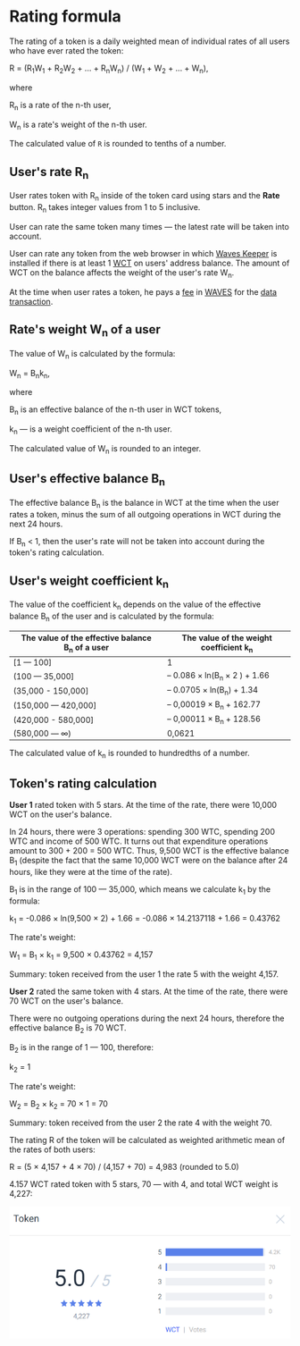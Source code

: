 # Rating formula

The rating of a token is a daily weighted mean of individual rates of all users who have ever rated the token:

R = (R<sub>1</sub>W<sub>1</sub> + R<sub>2</sub>W<sub>2</sub> + ... + R<sub>n</sub>W<sub>n</sub>) / (W<sub>1</sub> + W<sub>2</sub> + ... + W<sub>n</sub>),

where

R<sub>n</sub> is a rate of the n-th user,

W<sub>n</sub> is a rate's weight of the n-th user.

The calculated value of `R` is rounded to tenths of a number.

## User's rate R<sub>n</sub>

User rates token with R<sub>n</sub> inside of the token card using stars and the **Rate** button. R<sub>n</sub> takes integer values from 1 to 5 inclusive.

User can rate the same token many times — the latest rate will be taken into account.

User can rate any token from the web browser in which [Waves Keeper](https://docs.waves.exchange/en/waves-keeper/) is installed if there is at least 1 [WCT](/en/blockchain/token/wct) on users' address balance. The amount of WCT on the balance affects the weight of the user's rate W<sub>n</sub>.

At the time when user rates a token, he pays a [fee](/en/blockchain/transaction/transaction-fee) in [WAVES](/en/blockchain/token/waves) for the [data transaction](/en/blockchain/transaction-type/data-transaction).

## Rate's weight W<sub>n</sub> of a user

The value of W<sub>n</sub> is calculated by the formula:

W<sub>n</sub> = B<sub>n</sub>k<sub>n</sub>,

where

B<sub>n</sub> is an effective balance of the n-th user in WCT tokens,

k<sub>n</sub> — is a weight coefficient of the n-th user.

The calculated value of W<sub>n</sub> is rounded to an integer.

## User's effective balance B<sub>n</sub>

The effective balance B<sub>n</sub> is the balance in WCT at the time when the user rates a token, minus the sum of all outgoing operations in WCT during the next 24 hours.

If B<sub>n</sub> < 1, then the user's rate will not be taken into account during the token's rating calculation.

## User's weight coefficient k<sub>n</sub>

The value of the coefficient k<sub>n</sub> depends on the value of the effective balance B<sub>n</sub> of the user and is calculated by the formula:

| The value of the effective balance B<sub>n</sub> of a user | The value of the weight coefficient k<sub>n</sub> |
| --- | --- |
| [1 — 100] | 1 |
| (100 — 35,000] | – 0.086 × ln(B<sub>n</sub> × 2 ) + 1.66|
| (35,000 - 150,000] | – 0.0705 × ln(B<sub>n</sub>) + 1.34 |
| (150,000 — 420,000] | – 0,00019 × B<sub>n</sub> + 162.77 |
| (420,000 - 580,000] | – 0,00011 × B<sub>n</sub> + 128.56 |
| (580,000 — ∞) | 0,0621 |

The calculated value of k<sub>n</sub> is rounded to hundredths of a number.

## Token's rating calculation

**User 1** rated token with 5 stars. At the time of the rate, there were 10,000 WCT on the user's balance.

In 24 hours, there were 3 operations: spending 300 WTC, spending 200 WTC and income of 500 WTC. It turns out that expenditure operations amount to 300 + 200 = 500 WTC. Thus, 9,500 WCT is the effective balance B<sub>1</sub> (despite the fact that the same 10,000 WCT were on the balance after 24 hours, like they were at the time of the rate).

B<sub>1</sub> is in the range of 100 — 35,000, which means we calculate k<sub>1</sub> by the formula:

k<sub>1</sub> = -0.086 × ln(9,500 × 2) + 1.66 = -0.086 × 14.2137118 + 1.66 = 0.43762

The rate's weight:

W<sub>1</sub> = B<sub>1</sub> × k<sub>1</sub> = 9,500 × 0.43762 = 4,157

Summary: token received from the user 1 the rate 5 with the weight 4,157.

**User 2** rated the same token with 4 stars. At the time of the rate, there were 70 WCT on the user's balance.

There were no outgoing operations during the next 24 hours, therefore the effective balance B<sub>2</sub> is 70 WCT.

B<sub>2</sub> is in the range of 1 — 100, therefore:

k<sub>2</sub> = 1

The rate's weight:

W<sub>2</sub> = B<sub>2</sub> × k<sub>2</sub> = 70 × 1 = 70

Summary: token received from the user 2 the rate 4 with the weight 70.

The rating R of the token will be calculated as weighted arithmetic mean of the rates of both users:

R = (5 × 4,157 + 4 × 70) / (4,157 + 70) = 4,983 (rounded to 5.0)

4.157 WCT rated token with 5 stars, 70 — with 4, and total WCT weight is 4,227:

![](./_assets/rating.png)
